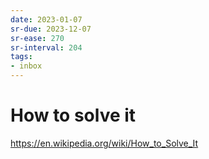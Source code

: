 ```yaml
---
date: 2023-01-07
sr-due: 2023-12-07
sr-ease: 270
sr-interval: 204
tags:
- inbox
---
```


# How to solve it

https://en.wikipedia.org/wiki/How_to_Solve_It
